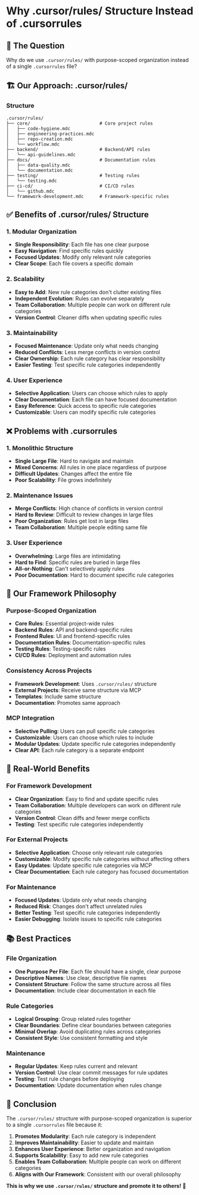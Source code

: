 # Why .cursor/rules/ Structure Instead of .cursorrules

## 🎯 **The Question**

Why do we use `.cursor/rules/` with purpose-scoped organization instead of a single `.cursorrules` file?

## 🏗️ **Our Approach: .cursor/rules/**

### **Structure**
```
.cursor/rules/
├── core/                          # Core project rules
│   ├── code-hygiene.mdc
│   ├── engineering-practices.mdc
│   ├── repo-creation.mdc
│   └── workflow.mdc
├── backend/                       # Backend/API rules
│   └── api-guidelines.mdc
├── docs/                          # Documentation rules
│   ├── data-quality.mdc
│   └── documentation.mdc
├── testing/                       # Testing rules
│   └── testing.mdc
├── ci-cd/                         # CI/CD rules
│   └── github.mdc
└── framework-development.mdc      # Framework-specific rules
```

## ✅ **Benefits of .cursor/rules/ Structure**

### **1. Modular Organization**
- **Single Responsibility**: Each file has one clear purpose
- **Easy Navigation**: Find specific rules quickly
- **Focused Updates**: Modify only relevant rule categories
- **Clear Scope**: Each file covers a specific domain

### **2. Scalability**
- **Easy to Add**: New rule categories don't clutter existing files
- **Independent Evolution**: Rules can evolve separately
- **Team Collaboration**: Multiple people can work on different rule categories
- **Version Control**: Cleaner diffs when updating specific rules

### **3. Maintainability**
- **Focused Maintenance**: Update only what needs changing
- **Reduced Conflicts**: Less merge conflicts in version control
- **Clear Ownership**: Each rule category has clear responsibility
- **Easier Testing**: Test specific rule categories independently

### **4. User Experience**
- **Selective Application**: Users can choose which rules to apply
- **Clear Documentation**: Each file can have focused documentation
- **Easy Reference**: Quick access to specific rule categories
- **Customizable**: Users can modify specific rule categories

## ❌ **Problems with .cursorrules**

### **1. Monolithic Structure**
- **Single Large File**: Hard to navigate and maintain
- **Mixed Concerns**: All rules in one place regardless of purpose
- **Difficult Updates**: Changes affect the entire file
- **Poor Scalability**: File grows indefinitely

### **2. Maintenance Issues**
- **Merge Conflicts**: High chance of conflicts in version control
- **Hard to Review**: Difficult to review changes in large files
- **Poor Organization**: Rules get lost in large files
- **Team Collaboration**: Multiple people editing same file

### **3. User Experience**
- **Overwhelming**: Large files are intimidating
- **Hard to Find**: Specific rules are buried in large files
- **All-or-Nothing**: Can't selectively apply rules
- **Poor Documentation**: Hard to document specific rule categories

## 🎯 **Our Framework Philosophy**

### **Purpose-Scoped Organization**
- **Core Rules**: Essential project-wide rules
- **Backend Rules**: API and backend-specific rules
- **Frontend Rules**: UI and frontend-specific rules
- **Documentation Rules**: Documentation-specific rules
- **Testing Rules**: Testing-specific rules
- **CI/CD Rules**: Deployment and automation rules

### **Consistency Across Projects**
- **Framework Development**: Uses `.cursor/rules/` structure
- **External Projects**: Receive same structure via MCP
- **Templates**: Include same structure
- **Documentation**: Promotes same approach

### **MCP Integration**
- **Selective Pulling**: Users can pull specific rule categories
- **Customizable**: Users can choose which rules to include
- **Modular Updates**: Update specific rule categories independently
- **Clear API**: Each rule category is a separate endpoint

## 🚀 **Real-World Benefits**

### **For Framework Development**
- **Clear Organization**: Easy to find and update specific rules
- **Team Collaboration**: Multiple developers can work on different rule categories
- **Version Control**: Clean diffs and fewer merge conflicts
- **Testing**: Test specific rule categories independently

### **For External Projects**
- **Selective Application**: Choose only relevant rule categories
- **Customizable**: Modify specific rule categories without affecting others
- **Easy Updates**: Update specific rule categories via MCP
- **Clear Documentation**: Each rule category has focused documentation

### **For Maintenance**
- **Focused Updates**: Update only what needs changing
- **Reduced Risk**: Changes don't affect unrelated rules
- **Better Testing**: Test specific rule categories independently
- **Easier Debugging**: Isolate issues to specific rule categories

## 📚 **Best Practices**

### **File Organization**
- **One Purpose Per File**: Each file should have a single, clear purpose
- **Descriptive Names**: Use clear, descriptive file names
- **Consistent Structure**: Follow the same structure across all files
- **Documentation**: Include clear documentation in each file

### **Rule Categories**
- **Logical Grouping**: Group related rules together
- **Clear Boundaries**: Define clear boundaries between categories
- **Minimal Overlap**: Avoid duplicating rules across categories
- **Consistent Style**: Use consistent formatting and style

### **Maintenance**
- **Regular Updates**: Keep rules current and relevant
- **Version Control**: Use clear commit messages for rule updates
- **Testing**: Test rule changes before deploying
- **Documentation**: Update documentation when rules change

## 🎉 **Conclusion**

The `.cursor/rules/` structure with purpose-scoped organization is superior to a single `.cursorrules` file because it:

1. **Promotes Modularity**: Each rule category is independent
2. **Improves Maintainability**: Easier to update and maintain
3. **Enhances User Experience**: Better organization and navigation
4. **Supports Scalability**: Easy to add new rule categories
5. **Enables Team Collaboration**: Multiple people can work on different categories
6. **Aligns with Our Framework**: Consistent with our overall philosophy

**This is why we use `.cursor/rules/` structure and promote it to others!** 🎯

